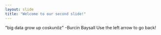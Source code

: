 ```yaml
---
layout: slide
title: "Welcome to our second slide!"
---
```

"big data grow up coskunöz" -Burcin Baysall
Use the left arrow to go back!
